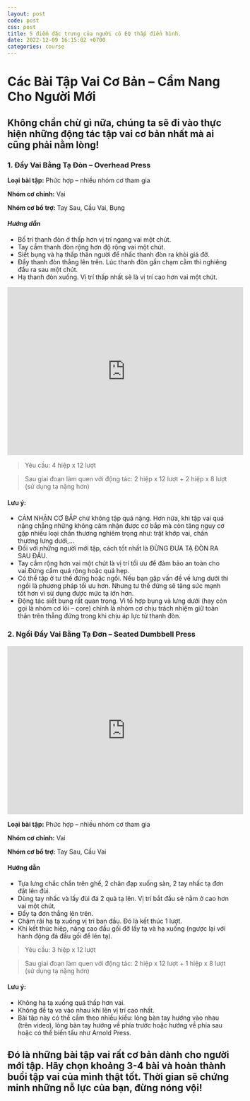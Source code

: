 ```yaml
---
layout: post
code: post
css: post
title: 5 điểm đặc trưng của người có EQ thấp điển hình.
date: 2022-12-09 16:15:02 +0700
categories: course
---
```



# **Các Bài Tập Vai Cơ Bản – Cẩm Nang Cho Người Mới**


## **Không chần chừ gì nữa, chúng ta sẽ đi vào thực hiện những động tác tập vai cơ bản nhất mà ai cũng phải nằm lòng!**


### **1. Đẩy Vai Bằng Tạ Đòn – Overhead Press**

**Loại bài tập:** Phức hợp – nhiều nhóm cơ tham gia

**Nhóm cơ chính:** Vai

**Nhóm cơ bổ trợ:** Tay Sau, Cầu Vai, Bụng
#### ***Hướng dẫn***

* Bố trí thanh đòn ở thấp hơn vị trí ngang vai một chút.
* Tay cầm thanh đòn rộng hơn độ rộng vai một chút.
* Siết bụng và hạ thấp thân người để nhấc thanh đòn ra khỏi giá đỡ.
* Đẩy thanh đòn thẳng lên trên. Lúc thanh đòn gần chạm cằm thì nghiêng đầu ra sau một chút.
* Hạ thanh đòn xuống. Vị trí thấp nhất sẽ là vị trí cao hơn vai một chút.

<iframe width="534" height="381" src="https://www.youtube.com/embed/j7ULT6dznNc" title="Overhead Press" frameborder="0" allow="accelerometer; autoplay; clipboard-write; encrypted-media; gyroscope; picture-in-picture" allowfullscreen></iframe>


> Yêu cầu: 4 hiệp x 12 lượt 

> Sau giai đoạn làm quen với động tác: 2 hiệp x 12 lượt + 2 hiệp x 8 lượt (sử dụng tạ nặng hơn)

#### Lưu ý:
- CẢM NHẬN CƠ BẮP chứ không tập quá nặng. Hơn nữa, khi tập vai quá nặng chẳng những không cảm nhận được cơ bắp mà còn tăng nguy cơ gặp nhiều loại chấn thương nghiêm trọng như: trật khớp vai, chấn thương lưng dưới,…
- Đối với những người mới tập, cách tốt nhất là ĐỪNG ĐƯA TẠ ĐÒN RA SAU ĐẦU.
- Tay cầm rộng hơn vai một chút là vị trí tối ưu để đảm bảo an toàn cho vai.Đừng cầm quá rộng hoặc quá hẹp.
- Có thể tập ở tư thế đứng hoặc ngồi. Nếu bạn gặp vấn đề về lưng dưới thì ngồi là phương pháp tối ưu hơn. Nhưng tư thế đứng sẽ tăng sức mạnh tốt hơn vì sử dụng được mức tạ lớn hơn.
- Động tác siết bụng rất quan trọng. Vì tổ hợp bụng và lưng dưới (hay còn gọi là nhóm cơ lõi – core) chính là nhóm cơ chịu trách nhiệm giữ toàn thân trên thẳng đứng trong khi chịu áp lực từ thanh đòn.

### **2. Ngồi Đẩy Vai Bằng Tạ Đơn – Seated Dumbbell Press**

<iframe width="534" height="381" src="https://www.youtube.com/embed/y03eDnIFfK8" title="Seated Dumbbell Press (Neutral Grip)" frameborder="0" allow="accelerometer; autoplay; clipboard-write; encrypted-media; gyroscope; picture-in-picture" allowfullscreen></iframe>

**Loại bài tập:** Phức hợp – nhiều nhóm cơ tham gia

**Nhóm cơ chính:** Vai

**Nhóm cơ bổ trợ:** Tay Sau, Cầu Vai

#### Hướng dẫn 
- Tựa lưng chắc chắn trên ghế, 2 chân đạp xuống sàn, 2 tay nhấc tạ đơn đặt lên đùi.
- Dùng tay nhấc và lấy đùi đá 2 quả tạ lên. Vị trí bắt đầu sẽ nằm ở cao hơn vai một chút.
- Đẩy tạ đơn thẳng lên trên.
- Chậm rãi hạ tạ xuống vị trí ban đầu. Đó là kết thúc 1 lượt.
- Khi kết thúc hiệp, nâng cao đầu gối đỡ lấy tạ và hạ xuống (ngược lại với hành động đá đầu gối để lên tạ).

>Yêu cầu: 3 hiệp x 12 lượt

>Sau giai đoạn làm quen với động tác: 2 hiệp x 12 lượt + 1 hiệp x 8 lượt (sử dụng tạ nặng hơn)

#### Lưu ý:
* Không hạ tạ xuống quá thấp hơn vai.
* Không để tạ va vào nhau khi lên vị trí cao nhất.
* Bài tập này có thể cầm theo nhiều kiểu: lòng bàn tay hướng vào nhau (trên video), lòng bàn tay hướng về phía trước hoặc hướng về phía sau hoặc có thể biến tấu như Arnold Press.

## Đó là những bài tập vai rất cơ bản dành cho người mới tập. Hãy chọn khoảng 3-4 bài và hoàn thành buổi tập vai của mình thật tốt. Thời gian sẽ chứng minh những nỗ lực của bạn, đừng nóng vội!